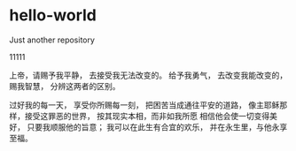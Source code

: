 # hello-world
Just another repository

11111

上帝，请赐予我平静， 
去接受我无法改变的。 
给予我勇气， 
去改变我能改变的， 
赐我智慧， 
分辨这两者的区别。 

过好我的每一天， 
享受你所赐每一刻， 
把困苦当成通往平安的道路， 
像主耶稣那样，接受这罪恶的世界， 
按其现实本相，而非如我所愿 
相信他会使一切变得美好， 
只要我顺服他的旨意； 
我可以在此生有合宜的欢乐， 
并在永生里，与他永享至福。
